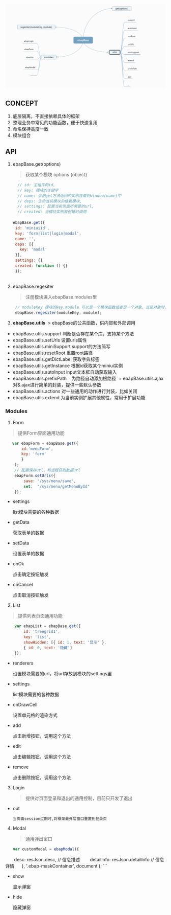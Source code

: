 ![](base.png)
## CONCEPT

1. 底层隔离，不直接依赖具体的框架
2. 整理业务中常见的功能函数，便于快速复用
3. 命名保持高度一致
4. 模块组合

## API
1. ebapBase.get(options)
   > 获取某个模块  options {object}
   
   ```javascript
     // id: 主组件的id,
     // key: 模块的关键字
     // name: 会把get方法返回的实例挂载到window[name]中
     // deps: 生命当前模块的依赖模块,
     // settings: 配置当前页面所需要的url,
     // created: 当模块实例被创建时调用
     
   ebapBase.get({
	id: 'miniuiid', 
	key: 'form|list|login|modal', 
	name: '',
	deps: [{
	  key: 'modal'
	}], 
	settings: {} 
	created: function () {}
    });
    
    ```
2. ebapBase.regesiter
   > 注册模块进入ebapBase.modules里
   
    ```javascript
     // moduleKey 模块的key,module 可以是一个模块函数或者是一个对象，当是对象时，常用于私有模块定义
     ebapBase.regesiter(moduleKey, module); 
     ```
    
3. **ebapBase.utils**
  > ebapBase的公共函数，供内部和外部调用
   
  + ebapBase.utils.support
    判断是否存在某个库，支持某个方法
  + ebapBase.utils.setUrls
    设置urls属性
  + ebapBase.utils.miniSupport
    support的方法简写
  + ebapBase.utils.resetRoot
    重置root路径
  + ebapBase.utils.getDictLabel
    获取字典标签
  + ebapBase.utils.getInstance
    根据id获取某个miniui实例
  + ebapBase.utils.autoInput
    input文本框自动获取输入
  + ebapBase.utils.prefixPath
    为路径自动添加根路径
  + ebapBase.utils.ajax
    对$.ajax进行简单的封装，提供一些默认参数
  + ebapBase.utils.actions
    对一些通用的动作进行封装，比如关闭
  + ebapBase.utils.extend
    为当前实例扩展其他属性，常用于扩展功能

### Modules

1. Form

> 提供Form界面通用功能

```javascript
   var ebapForm = ebapBase.get({
       id:'menuForm',
       key: 'form'
       }
	);
	// 配置保存url，和远程获取数据url
	ebapForm.setUrls({
		save: "/sys/menu/save",
		set:  "/sys/menu/getMenuById"
	});
```

+ settings

   list模块需要的各种数据
   
+ getData

   获取表单的数据

+ setData
  
   设置表单的数据

+ onOk

   点击确定按钮触发

+ onCancel

   点击取消按钮触发

2. List

> 提供列表页面通用功能

```javascript
    var ebapList = ebapBase.get({
        id: 'treegrid1',
        key: 'list',
        showHidden: [{ id: 1, text: '显示' }, 
        { id: 0, text: '隐藏']
    });
```

+ renderers 

   设置模块需要的url，将url存放到模块的settings里

+ settings

   list模块需要的各种数据

+ onDrawCell

   设置单元格的渲染方式

+ add
  
   点击新增按钮，调用这个方法

+ edit

   点击编辑按钮，调用这个方法

+ remove

   点击删除按钮，调用这个方法

3. Login

    > 提供对页面登录和退出的通用控制，目前只开发了退出

+ out
    
      当页面session过期时,将框架最外层窗口重置到登录页


4. Modal

   > 通用弹出窗口
    ```javascript
    var customModal = ebapModal({
        desc: resJson.desc, // 信息描述
        detailInfo: resJson.detailInfo // 信息详情
      }, '.ebap-maskContainer', document
    );
    ```
+ show

  显示弹窗

+ hide

  隐藏弹窗



